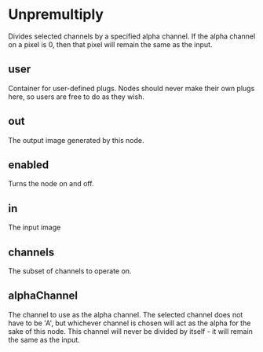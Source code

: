 # Unpremultiply

Divides selected channels by a specified alpha channel.
If the alpha channel on a pixel is 0, then that pixel will remain
the same as the input.

## user

 Container for user-defined plugs. Nodes
should never make their own plugs here,
so users are free to do as they wish.

## out

 The output image generated by this node.

## enabled

 Turns the node on and off.

## in

 The input image

## channels

 The subset of channels to operate on.

## alphaChannel

 The channel to use as the alpha channel.
The selected channel does not have to be 'A', but whichever
channel is chosen will act as the alpha for the sake of this
node.
This channel will never be divided by itself - it will
remain the same as the input.

